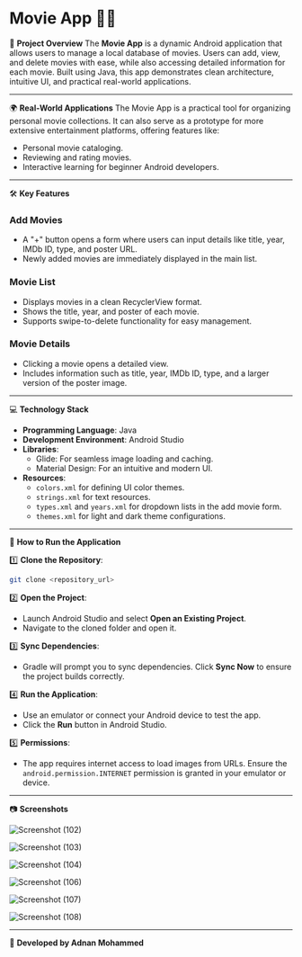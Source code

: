# Movie App 🎥📱

📌 **Project Overview**
The **Movie App** is a dynamic Android application that allows users to manage a local database of movies. Users can add, view, and delete movies with ease, while also accessing detailed information for each movie. Built using Java, this app demonstrates clean architecture, intuitive UI, and practical real-world applications.

---

🌍 **Real-World Applications**
The Movie App is a practical tool for organizing personal movie collections. It can also serve as a prototype for more extensive entertainment platforms, offering features like:
- Personal movie cataloging.
- Reviewing and rating movies.
- Interactive learning for beginner Android developers.

---

🛠️ **Key Features**

### Add Movies
- A "+" button opens a form where users can input details like title, year, IMDb ID, type, and poster URL.
- Newly added movies are immediately displayed in the main list.

### Movie List
- Displays movies in a clean RecyclerView format.
- Shows the title, year, and poster of each movie.
- Supports swipe-to-delete functionality for easy management.

### Movie Details
- Clicking a movie opens a detailed view.
- Includes information such as title, year, IMDb ID, type, and a larger version of the poster image.

---

💻 **Technology Stack**
- **Programming Language**: Java
- **Development Environment**: Android Studio
- **Libraries**:
  - Glide: For seamless image loading and caching.
  - Material Design: For an intuitive and modern UI.
- **Resources**:
  - `colors.xml` for defining UI color themes.
  - `strings.xml` for text resources.
  - `types.xml` and `years.xml` for dropdown lists in the add movie form.
  - `themes.xml` for light and dark theme configurations.

---

📖 **How to Run the Application**

1️⃣ **Clone the Repository**:
   ```bash
   git clone <repository_url>
   ```

2️⃣ **Open the Project**:
   - Launch Android Studio and select **Open an Existing Project**.
   - Navigate to the cloned folder and open it.

3️⃣ **Sync Dependencies**:
   - Gradle will prompt you to sync dependencies. Click **Sync Now** to ensure the project builds correctly.

4️⃣ **Run the Application**:
   - Use an emulator or connect your Android device to test the app.
   - Click the **Run** button in Android Studio.

5️⃣ **Permissions**:
   - The app requires internet access to load images from URLs. Ensure the `android.permission.INTERNET` permission is granted in your emulator or device.

---

📷 **Screenshots**

![Screenshot (102)](https://github.com/user-attachments/assets/4144c7f1-9b61-4764-a2d0-59584d0669cd)

![Screenshot (103)](https://github.com/user-attachments/assets/8fdb2849-fd22-4a91-9bc1-950a38276efb)

![Screenshot (104)](https://github.com/user-attachments/assets/667dc54a-1eac-4728-83c3-11b865670af3)

![Screenshot (106)](https://github.com/user-attachments/assets/779e6b1d-7561-41ec-ab5c-36faf53e254b)

![Screenshot (107)](https://github.com/user-attachments/assets/b38e1f98-6428-4259-990c-2143bdd4cc02)

![Screenshot (108)](https://github.com/user-attachments/assets/b5688181-803a-4a2d-9b1b-8d48efda4bd2)

---

🚀 **Developed by Adnan Mohammed**

